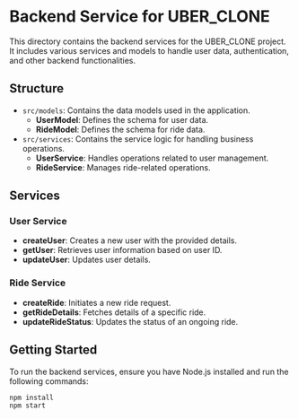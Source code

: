 
# Backend Service for UBER_CLONE

This directory contains the backend services for the UBER_CLONE project. It includes various services and models to handle user data, authentication, and other backend functionalities.

## Structure

- `src/models`: Contains the data models used in the application.
  - **UserModel**: Defines the schema for user data.
  - **RideModel**: Defines the schema for ride data.
- `src/services`: Contains the service logic for handling business operations.
  - **UserService**: Handles operations related to user management.
  - **RideService**: Manages ride-related operations.

## Services

### User Service

- **createUser**: Creates a new user with the provided details.
- **getUser**: Retrieves user information based on user ID.
- **updateUser**: Updates user details.

### Ride Service

- **createRide**: Initiates a new ride request.
- **getRideDetails**: Fetches details of a specific ride.
- **updateRideStatus**: Updates the status of an ongoing ride.
## Getting Started

To run the backend services, ensure you have Node.js installed and run the following commands:

```bash
npm install
npm start

